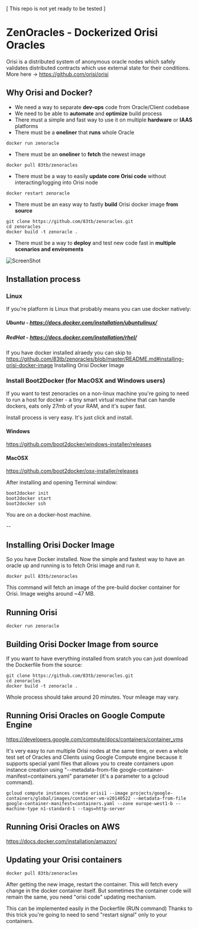 [ This repo is not yet ready to be tested ]

# ZenOracles - Dockerized Orisi Oracles

Orisi is a distributed system of anonymous oracle nodes which safely validates distributed contracts which use external state for their conditions. More here -> https://github.com/orisi/orisi

## Why Orisi and Docker?

* We need a way to separate __dev-ops__ code from Oracle/Client codebase
* We need to be able to __automate__ and __optimize__ build process
* There must a simple and fast way to use it on multiple __hardware__ or __IAAS__ platforms
* There must be a __oneliner__ that __runs__ whole Oracle
```
docker run zenoracle
```
* There must be an __oneliner__ to __fetch__ the newest image
```
docker pull 83tb/zenoracles
```
* There must be a way to easily __update core Orisi code__ without interacting/logging into Orisi node
```
docker restart zenoracle
```

* There must be an easy way to fastly __build__ Orisi docker image __from source__
```
git clone https://github.com/83tb/zenoracles.git
cd zenoracles
docker build -t zenoracle .
```

* There must be a way to __deploy__ and test new code fast in __multiple scenarios and enviroments__


![ScreenShot](http://pixabay.com/static/uploads/photo/2014/04/05/11/32/stone-316225_640.jpg)

## Installation process

### Linux

If you're platform is Linux that probably means you can use docker natively:

##### Ubuntu - https://docs.docker.com/installation/ubuntulinux/
##### RedHat - https://docs.docker.com/installation/rhel/

If you have docker installed alraedy you can skip to https://github.com/83tb/zenoracles/blob/master/README.md#installing-orisi-docker-image
Installing Orisi Docker Image

### Install Boot2Docker (for MacOSX and Windows users)

If you want to test zenoracles on a non-linux machine you're going to need to run a host for docker - a tiny smart virtual machine that can handle dockers, eats only 27mb of your RAM, and it's super fast.


Install process is very easy. It's just click and install.

#### Windows

https://github.com/boot2docker/windows-installer/releases

#### MacOSX

https://github.com/boot2docker/osx-installer/releases


After installing and opening Terminal window:

```
boot2docker init
boot2docker start
boot2docker ssh
```

You are on a docker-host machine.

--



## Installing Orisi Docker Image


So you have Docker installed. Now the simple and fastest way to have an oracle up and running is to fetch Orisi image and run it.

```
docker pull 83tb/zenoracles
```
This command will fetch an image of the pre-build docker container for Orisi. Image weighs around ~47 MB. 

## Running Orisi

```
docker run zenoracle
```

## Building Orisi Docker Image from source

If you want to have everything installed from sratch you can just download the Dockerfile from the source:
```
git clone https://github.com/83tb/zenoracles.git
cd zenoracles
docker build -t zenoracle .
```

Whole process should take around 20 minutes. Your mileage may vary.

## Running Orisi Oracles on Google Compute Engine

https://developers.google.com/compute/docs/containers/container_vms

It's very easy to run multiple Orisi nodes at the same time, or even a whole test set of Oracles and Clients using Google Compute engine because it supports special yaml files that allows you to create containers upon instance creation using "--metadata-from-file google-container-manifest=containers.yaml" parameter (it's a parameter to a gcloud command).



```
gcloud compute instances create orisi1 --image projects/google-containers/global/images/container-vm-v20140522 --metadata-from-file google-container-manifest=containers.yaml --zone europe-west1-b --machine-type n1-standard-1 --tags=http-server

```

## Running Orisi Oracles on AWS

https://docs.docker.com/installation/amazon/

## Updating your Orisi containers

```
docker pull 83tb/zenoracles
```

After getting the new image, restart the container. This will fetch every change in the docker container itself. But sometimes the container code will remain the same, you need "orisi code" updating mechanism.

This can be implemented easily in the Dockerfile (RUN command)
Thanks to this trick you're going to need to send "restart signal" only to your containers.















